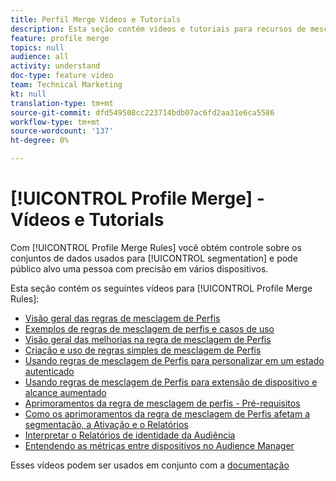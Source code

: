 ```yaml
---
title: Perfil Merge Vídeos e Tutorials
description: Esta seção contém vídeos e tutoriais para recursos de mesclagem de Perfis, como Regras de mesclagem de Perfis.
feature: profile merge
topics: null
audience: all
activity: understand
doc-type: feature video
team: Technical Marketing
kt: null
translation-type: tm+mt
source-git-commit: dfd549508cc223714bdb07ac6fd2aa31e6ca5586
workflow-type: tm+mt
source-wordcount: '137'
ht-degree: 0%

---
```



# [!UICONTROL Profile Merge] - Vídeos e Tutorials

Com [!UICONTROL Profile Merge Rules] você obtém controle sobre os conjuntos de dados usados para [!UICONTROL segmentation] e pode público alvo uma pessoa com precisão em vários dispositivos.

Esta seção contém os seguintes vídeos para [!UICONTROL Profile Merge Rules]:

* [Visão geral das regras de mesclagem de Perfis](overview-of-profile-merge-rules.md)
* [Exemplos de regras de mesclagem de perfis e casos de uso](profile-merge-rule-examples-and-use-cases.md)
* [Visão geral das melhorias na regra de mesclagem de Perfis](overview-of-profile-merge-rule-enhancements.md)
* [Criação e uso de regras simples de mesclagem de Perfis](creating-and-using-simple-profile-merge-rules.md)
* [Usando regras de mesclagem de Perfis para personalizar em um estado autenticado](using-profile-merge-rules-to-personalize-in-an-authenticated-state.md)
* [Usando regras de mesclagem de Perfis para extensão de dispositivo e alcance aumentado](using-profile-merge-rules-for-device-extension-and-increased-reach.md)
* [Aprimoramentos da regra de mesclagem de perfis - Pré-requisitos](profile-merge-rule-enhancements-pre-requisites.md)
* [Como os aprimoramentos da regra de mesclagem de Perfis afetam a segmentação, a Ativação e o Relatórios](how-profile-merge-rule-enhancements-impact-segmentation-activation-and-reporting.md)
* [Interpretar o Relatórios de identidade da Audiência](interpret-audience-identity-reporting.md)
* [Entendendo as métricas entre dispositivos no Audience Manager](understanding-cross-device-metrics-in-audience-manager.md)

Esses vídeos podem ser usados em conjunto com a [documentação](https://docs.adobe.com/help/en/audience-manager/user-guide/features/profile-merge-rules/merge-rules-overview.html)
